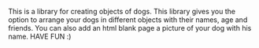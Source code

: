 This is a library for creating objects of dogs.
This library gives you the option to arrange your dogs in different objects with their names, age and friends.
You can also add an html blank page a picture of your dog with his name.
HAVE FUN :)